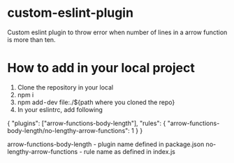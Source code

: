 # custom-eslint-plugin

Custom eslint plugin to throw error when number of lines in a arrow function is more than ten.

# How to add in your local project

1. Clone the repository in your local
2. npm i
3. npm add - dev file:./${path where you cloned the repo}
4. In your eslintrc, add following

{
  "plugins": ["arrow-functions-body-length"], 
  "rules": {
    "arrow-functions-body-length/no-lengthy-arrow-functions": 1
  }
}

arrow-functions-body-length - plugin name defined in package.json
no-lengthy-arrow-functions - rule name as defined in index.js
